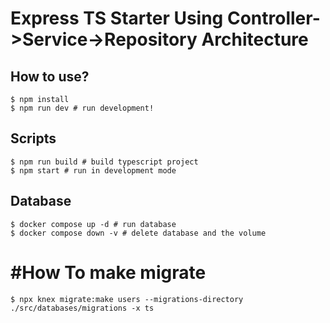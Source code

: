 # Express TS Starter Using Controller->Service->Repository Architecture

## How to use?

```
$ npm install
$ npm run dev # run development!
```

## Scripts

```
$ npm run build # build typescript project
$ npm start # run in development mode
```

## Database

```
$ docker compose up -d # run database
$ docker compose down -v # delete database and the volume
```

# #How To make migrate
```
$ npx knex migrate:make users --migrations-directory ./src/databases/migrations -x ts
```
